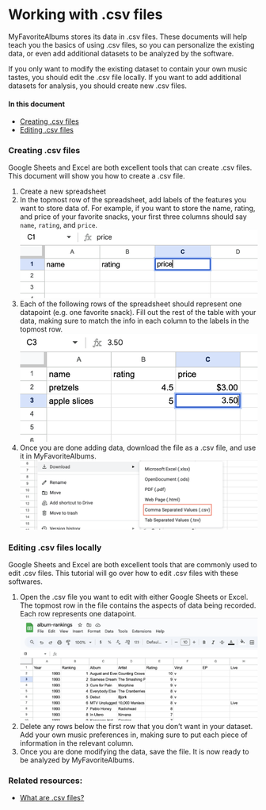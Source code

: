 # Working with .csv files

MyFavoriteAlbums stores its data in .csv files. These documents will help teach you 
the basics of using .csv files, so you can personalize the existing data, 
or even add additional datasets to be analyzed by the software. 

If you only want to modify the existing dataset to contain your own music tastes, you should edit the .csv file locally. 
If you want to add additional datasets for analysis, you should create new .csv files.

#### In this document
  * [Creating .csv files](###creating-.csv-files)
  * [Editing .csv files](###editing-.csv-files-locally)

### Creating .csv files
Google Sheets and Excel are both excellent tools that can create .csv files. This document will show you how to create a .csv file.
  1. Create a new spreadsheet
  2. In the topmost row of the spreadsheet, add labels of the features you want to store data of. For example, if you want to store the name, rating, and price of your favorite snacks, your first three columns should say ```name```, ```rating```, and ```price```.
     ![.csv file example](./img/csv-file-example.png)
  3. Each of the following rows of the spreadsheet should represent one datapoint (e.g. one favorite snack). Fill out the rest of the table with your data, making sure to match the info in each column to the labels in the topmost row.
     ![.csv file example 2](./img/csv-file-example2.png)
  4. Once you are done adding data, download the file as a .csv file, and use it in MyFavoriteAlbums.
     ![.csv file download workflow](./img/csv-file-download.png)


### Editing .csv files locally
Google Sheets and Excel are both excellent tools that are commonly used to edit .csv files. This tutorial will go over how to edit .csv files with these softwares.
  1. Open the .csv file you want to edit with either Google Sheets or Excel. The topmost row in the file contains the aspects of data being recorded. Each row represents one datapoint.
     ![.csv file example](./img/csv-file-format.png)
  2. Delete any rows below the first row that you don’t want in your dataset. Add your own music preferences in, making sure to put each piece of information in the relevant column.
  3. Once you are done modifying the data, save the file. It is now ready to be analyzed by MyFavoriteAlbums.



### Related resources:
  * [What are .csv files?](csvwhatis.md)
